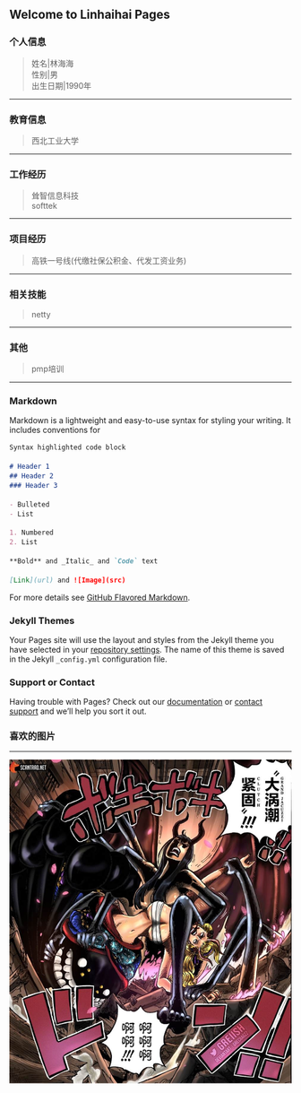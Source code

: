 ## Welcome to Linhaihai Pages
### 个人信息
>姓名|林海海  
>性别|男  
>出生日期|1990年
******
### 教育信息
>西北工业大学
******
### 工作经历
>耸智信息科技  
>softtek
***
### 项目经历
>高铁一号线(代缴社保公积金、代发工资业务)
***
### 相关技能
>netty
***
### 其他
>pmp培训
***
### Markdown

Markdown is a lightweight and easy-to-use syntax for styling your writing. It includes conventions for

```markdown
Syntax highlighted code block

# Header 1
## Header 2
### Header 3

- Bulleted
- List

1. Numbered
2. List

**Bold** and _Italic_ and `Code` text

[Link](url) and ![Image](src)
```

For more details see [GitHub Flavored Markdown](https://guides.github.com/features/mastering-markdown/).

### Jekyll Themes

Your Pages site will use the layout and styles from the Jekyll theme you have selected in your [repository settings](https://github.com/linhaihai/linhaihai.github.io/settings/pages). The name of this theme is saved in the Jekyll `_config.yml` configuration file.

### Support or Contact

Having trouble with Pages? Check out our [documentation](https://docs.github.com/categories/github-pages-basics/) or [contact support](https://support.github.com/contact) and we’ll help you sort it out.
### 喜欢的图片
---
![my-logo.png](001.jpg "my-logo")






